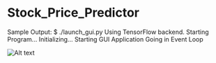 # Stock_Price_Predictor

Sample Output:
$ ./launch_gui.py 
Using TensorFlow backend.
Starting Program...
Initializing...
Starting GUI Application
Going in Event Loop

![Alt text](https://github.com/rajatsachdeva/Stock_Price_Predictor.git/screen_grabs/first.jpg?raw=true "Window Opens")
